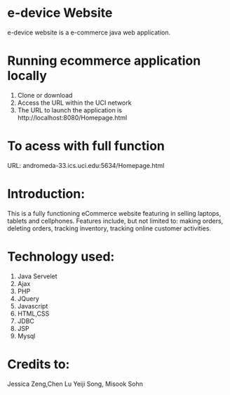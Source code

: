 
# e-device Website
e-device website is a e-commerce java web application.

# Running ecommerce application locally
1. Clone or download 
2. Access the URL within the UCI network
3. The URL to launch the application is http://localhost:8080/Homepage.html


# To acess with full function
URL: andromeda-33.ics.uci.edu:5634/Homepage.html
  
# Introduction: 
This is a fully functioning eCommerce website featuring in selling laptops, tablets and cellphones. 
Features include, but not limited to: making orders, deleting orders, tracking inventory, tracking online customer activities. 

# Technology used: 
1. Java Servelet 
2. Ajax
3. PHP
4. JQuery
5. Javascript
6. HTML,CSS 
7. JDBC 
8. JSP
9. Mysql

# Credits to:
Jessica Zeng,Chen Lu Yeiji Song, Misook Sohn

